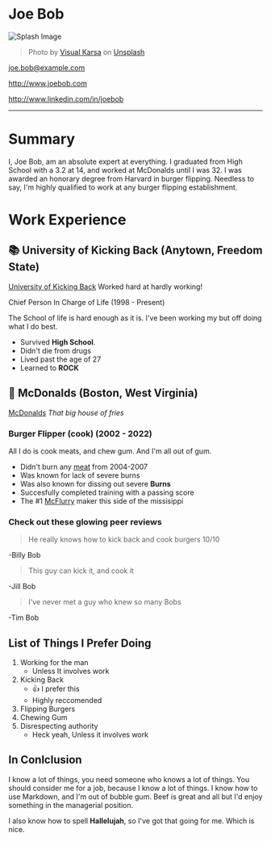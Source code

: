 # Joe Bob

![Splash Image](https://unsplash.com/photos/y8fS7CSN-Vw/download?ixid=MnwxMjA3fDB8MXxzZWFyY2h8MXx8bWNkb25hbGRzfGVufDB8fHx8MTY0ODc0MTc5OA&force=true)

>Photo by [Visual Karsa](https://unsplash.com/@visualbywahyu?utm_source=unsplash&utm_medium=referral&utm_content=creditCopyText) on [Unsplash](https://unsplash.com/s/photos/mcdonalds?utm_source=unsplash&utm_medium=referral&utm_content=creditCopyText)
  

joe.bob@example.com

http://www.joebob.com

http://www.linkedin.com/in/joebob

---

# Summary

I, Joe Bob, am an absolute expert at everything. I graduated from High School with a 3.2 at 14, and worked at McDonalds until I was 32. I was awarded an honorary degree from Harvard in burger flipping. Needless to say, I'm highly qualified to work at any burger flipping establishment.

# Work Experience

## 📚 University of Kicking Back (Anytown, Freedom State)

[University of Kicking Back][] Worked hard at hardly working!

Chief Person In Charge of Life (1998 - Present)

The School of life is hard enough as it is. I've been working my but off doing what I do best.

- Survived **High School**.
- Didn't die from drugs
- Lived past the age of 27
- Learned to **ROCK**

## 🍔 McDonalds (Boston, West Virginia)

[McDonalds][] *That big house of fries*

### Burger Flipper (cook) (2002 - 2022)

All I do is cook meats, and chew gum. And I'm all out of gum.

- Didn't burn any [meat][] from 2004-2007
- Was known for lack of severe burns
- Was also known for dissing out severe **Burns**
- Succesfully completed training with a passing score
- The #1 [McFlurry][] maker this side of the missisippi  

### Check out these glowing peer reviews

> He really knows how to kick back and cook burgers 10/10

-Billy Bob

> This guy can kick it, and cook it

-Jill Bob

> I've never met a guy who knew so many Bobs

-Tim Bob

## List of Things I Prefer Doing

1. Working for the man
    - Unless It involves work
2. Kicking Back
    - 👍 I prefer this
    - Highly reccomended
3. Flipping Burgers
4. Chewing Gum
5. Disrespecting authority
    - Heck yeah, Unless it involves work

## In Conlclusion

I know a lot of things, you need someone who knows a lot of things. You should consider me for a job, because I know a lot of things. I know how to use Markdown, and I'm out of bubble gum. Beef is great and all but I'd enjoy something in the managerial position.

I also know how to spell **Hallelujah**, so I've got that going for me. Which is nice.

[University of Kicking Back]: https://www.unlv.edu/
[McDonalds]: https://www.mcdonalds.com/us/en-us.html/
[meat]: https://www.mcdonalds.com/us/en-us/faq/burgers.html
[McFlurry]: https://www.mcdonalds.com/us/en-us/faq/burgers.html
